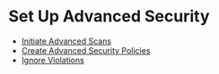 # Set Up Advanced Security

* [Initiate Advanced Scans](initiate-advanced-scans/)
* [Create Advanced Security Policies](create-advanced-security-policies/)
* [Ignore Violations](ignore-violations.md)
